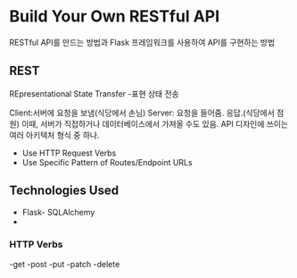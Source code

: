 # Build Your Own RESTful API
RESTful API를 만드는 방법과 Flask 프레임워크를 사용하여 API를 구현하는 방법
## REST
REpresentational State Transfer -표현 상태 전송

Client:서버에 요청을 보냄(식당에서 손님) 
Server: 요청을 들어줌. 응답.(식당에서 점원) 이때, 서버가 직접하거나 데이터베이스에서 가져올 수도 있음.
API 디자인에 쓰이는 여러 아키텍처 형식 중 하나.
- Use HTTP Request Verbs
- Use Specific Pattern of Routes/Endpoint URLs
## Technologies Used
- Flask- SQLAlchemy
- 
### HTTP Verbs
-get
-post
-put
-patch
-delete

